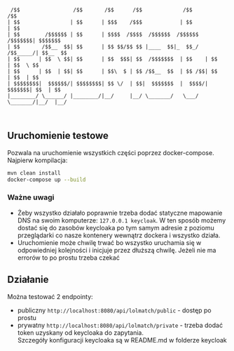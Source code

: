```

 /$$                 /$$       /$$      /$$             /$$               /$$
| $$                | $$      | $$$    /$$$            | $$              | $$
| $$        /$$$$$$ | $$      | $$$$  /$$$$  /$$$$$$  /$$$$$$    /$$$$$$$| $$$$$$$
| $$       /$$__  $$| $$      | $$ $$/$$ $$ |____  $$|_  $$_/   /$$_____/| $$__  $$
| $$      | $$  \ $$| $$      | $$  $$$| $$  /$$$$$$$  | $$    | $$      | $$  \ $$
| $$      | $$  | $$| $$      | $$\  $ | $$ /$$__  $$  | $$ /$$| $$      | $$  | $$
| $$$$$$$$|  $$$$$$/| $$$$$$$$| $$ \/  | $$|  $$$$$$$  |  $$$$/|  $$$$$$$| $$  | $$
|________/ \______/ |________/|__/     |__/ \_______/   \___/   \_______/|__/  |__/



```

## Uruchomienie testowe
Pozwala na uruchomienie wszystkich części poprzez docker-compose. Najpierw kompilacja:
```bash
mvn clean install
docker-compose up --build
```
### Ważne uwagi
* Żeby wszystko działało poprawnie trzeba dodać statyczne mapowanie DNS na swoim komputerze: `127.0.0.1 keycloak`.
W ten sposób możemy dostać się do zasobów keycloaka po tym samym adresie z poziomu przeglądarki co nasze kontenery
wewnątrz dockera i wszystko działa.
* Uruchomienie może chwilę trwać bo wszystko uruchamia się w odpowiedniej kolejności i inicjuje przez dłuższą chwilę.
Jeżeli nie ma errorów to po prostu trzeba czekać

## Działanie
Można testować 2 endpointy:
* publiczny `http://localhost:8080/api/lolmatch/public` - dostęp po prostu
* prywatny `http://localhost:8080/api/lolmatch/private` - trzeba dodać token uzyskany od keycloaka do zapytania.  
Szczegóły konfiguracji keycloaka są w README.md w folderze keycloak